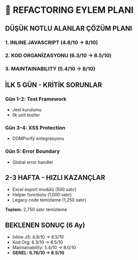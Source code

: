 # 🔧 REFACTORING EYLEM PLANI

## DÜŞÜK NOTLU ALANLAR ÇÖZÜM PLANI

### 1. INLINE JAVASCRIPT (4.8/10 → 8/10)
### 2. KOD ORGANİZASYONU (6.3/10 → 8.5/10)
### 3. MAINTAINABILITY (5.4/10 → 8/10)

## İLK 5 GÜN - KRİTİK SORUNLAR

### Gün 1-2: Test Framework
- Jest kurulumu
- İlk unit testler

### Gün 3-4: XSS Protection  
- DOMPurify entegrasyonu

### Gün 5: Error Boundary
- Global error handler

## 2-3 HAFTA - HIZLI KAZANÇLAR

- Excel export modülü (500 satır)
- Helper functions (1,000 satır)
- Legacy code temizleme (1,250 satır)

**Toplam:** 2,750 satır temizleme

## BEKLENEN SONUÇ (6 Ay)

- Inline JS: 4.8/10 → 8.5/10
- Kod Org: 6.3/10 → 8.5/10
- Maintainability: 5.4/10 → 8.0/10
- **GENEL: 6.76/10 → 8.5/10**
